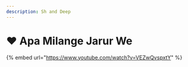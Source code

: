 ```yaml
---
description: Sh and Deep
---
```


# ❤️ Apa Milange Jarur We

{% embed url="https://www.youtube.com/watch?v=VEZwQvspxtY" %}





















